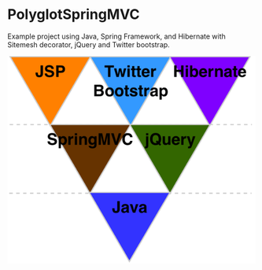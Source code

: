PolyglotSpringMVC
=================

Example project using Java, Spring Framework, and Hibernate with Sitemesh decorator, jQuery and Twitter bootstrap.

![Polyglot Programming Pyramid of Spring MVC project][pyramid_spring_mvc]

[pyramid_spring_mvc]: /src/main/webapp/images/pyramid_spring_mvc.png  "Polyglot Programming Pyramid of Spring MVC project"
